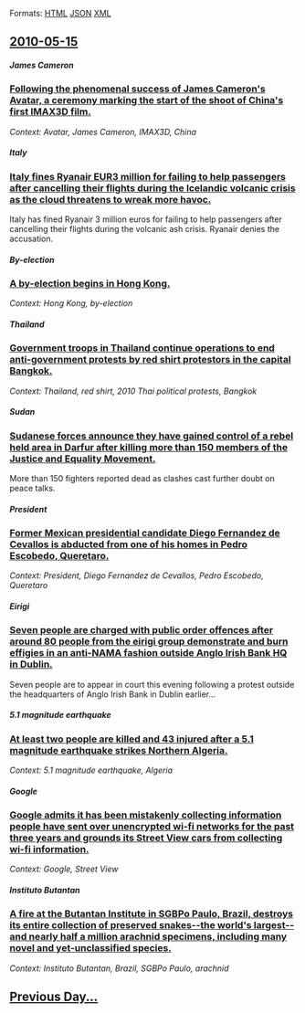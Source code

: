 
Formats: [HTML](2010/05/15/index.html)  [JSON](2010/05/15/index.json)  [XML](2010/05/15/index.xml)  

## [2010-05-15](/news/2010/05/15/index.md)

##### James Cameron
### [Following the phenomenal success of James Cameron's Avatar, a ceremony marking the start of the shoot of China's first IMAX3D film. ](/news/2010/05/15/following-the-phenomenal-success-of-james-cameron-s-avatar-a-ceremony-marking-the-start-of-the-shoot-of-china-s-first-imax3d-film.md)
_Context: Avatar, James Cameron, IMAX3D, China_

##### Italy
### [Italy fines Ryanair EUR3 million for failing to help passengers after cancelling their flights during the Icelandic volcanic crisis as the cloud threatens to wreak more havoc. ](/news/2010/05/15/italy-fines-ryanair-a-3-million-for-failing-to-help-passengers-after-cancelling-their-flights-during-the-icelandic-volcanic-crisis-as-the-c.md)
Italy has fined Ryanair 3 million euros for failing to help passengers after cancelling their flights during the volcanic ash crisis. Ryanair denies the accusation.

##### By-election
### [A by-election begins in Hong Kong. ](/news/2010/05/15/a-by-election-begins-in-hong-kong.md)
_Context: Hong Kong, by-election_

##### Thailand
### [Government troops in Thailand continue operations to end anti-government protests by red shirt protestors in the capital Bangkok. ](/news/2010/05/15/government-troops-in-thailand-continue-operations-to-end-anti-government-protests-by-red-shirt-protestors-in-the-capital-bangkok.md)
_Context: Thailand, red shirt, 2010 Thai political protests, Bangkok_

##### Sudan
### [Sudanese forces announce they have gained control of a rebel held area in Darfur after killing more than 150 members of the Justice and Equality Movement. ](/news/2010/05/15/sudanese-forces-announce-they-have-gained-control-of-a-rebel-held-area-in-darfur-after-killing-more-than-150-members-of-the-justice-and-equa.md)
More than 150 fighters reported dead as clashes cast further doubt on peace talks.

##### President
### [Former Mexican presidential candidate Diego Fernandez de Cevallos is abducted from one of his homes in Pedro Escobedo, Queretaro. ](/news/2010/05/15/former-mexican-presidential-candidate-diego-ferna-ndez-de-cevallos-is-abducted-from-one-of-his-homes-in-pedro-escobedo-quera-c-taro.md)
_Context: President, Diego Fernandez de Cevallos, Pedro Escobedo, Queretaro_

##### Eirigi
### [Seven people are charged with public order offences after around 80 people from the eirigi group demonstrate and burn effigies in an anti-NAMA fashion outside Anglo Irish Bank HQ in Dublin. ](/news/2010/05/15/seven-people-are-charged-with-public-order-offences-after-around-80-people-from-the-a-c-iraga-group-demonstrate-and-burn-effigies-in-an-anti.md)
Seven people are to appear in court this evening following a protest outside the headquarters of Anglo Irish Bank in Dublin earlier&hellip;

##### 5.1 magnitude earthquake
### [At least two people are killed and 43 injured after a 5.1 magnitude earthquake strikes Northern Algeria. ](/news/2010/05/15/at-least-two-people-are-killed-and-43-injured-after-a-5-1-magnitude-earthquake-strikes-northern-algeria.md)
_Context: 5.1 magnitude earthquake, Algeria_

##### Google
### [Google admits it has been mistakenly collecting information people have sent over unencrypted wi-fi networks for the past three years and grounds its Street View cars from collecting wi-fi information. ](/news/2010/05/15/google-admits-it-has-been-mistakenly-collecting-information-people-have-sent-over-unencrypted-wi-fi-networks-for-the-past-three-years-and-gr.md)
_Context: Google, Street View_

##### Instituto Butantan
### [A fire at the Butantan Institute in SGBPo Paulo, Brazil, destroys its entire collection of preserved snakes--the world's largest--and nearly half a million arachnid specimens, including many novel and yet-unclassified species. ](/news/2010/05/15/a-fire-at-the-butantan-institute-in-sagbpo-paulo-brazil-destroys-its-entire-collection-of-preserved-snakesathe-world-s-largestaand-nea.md)
_Context: Instituto Butantan, Brazil, SGBPo Paulo, arachnid_

## [Previous Day...](/news/2010/05/14/index.md)

